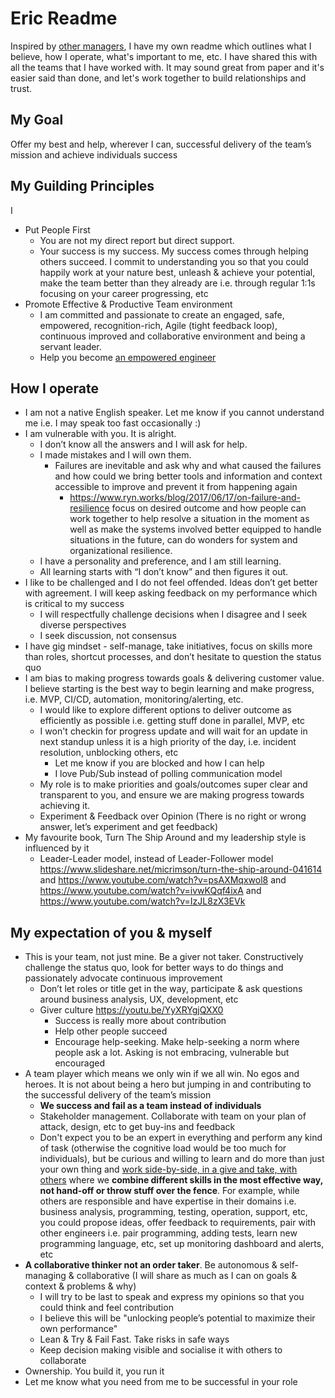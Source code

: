 # Eric Readme
Inspired by [other managers](https://hackernoon.com/12-manager-readmes-from-silicon-valleys-top-tech-companies-26588a660afe), I have my own readme which outlines what I believe, how I operate, what's important to me, etc. I have shared this with all the teams that I have worked with. It may sound great from paper and it's easier said than done, and let's work together to build relationships and trust.

## My Goal
Offer my best and help, wherever I can, successful delivery of the team’s mission and achieve individuals success

## My Guilding Principles
I
- Put People First
    - You are not my direct report but direct support.
    - Your success is my success. My success comes through helping others succeed. I commit to understanding you so that you could happily work at your nature best, unleash &amp; achieve your potential, make the team better than they already are i.e. through regular 1:1s focusing on your career progressing, etc
- Promote Effective & Productive Team environment
    - I am committed and passionate to create an engaged, safe, empowered, recognition-rich, Agile (tight feedback loop), continuous improved and collaborative environment and being a servant leader.
    - Help you become [an empowered engineer](https://svpg.com/the-most-important-thing/)

## How I operate
- I am not a native English speaker. Let me know if you cannot understand me i.e. I may speak too fast occasionally :)
- I am vulnerable with you. It is alright.
    - I don’t know all the answers and I will ask for help.
    - I made mistakes and I will own them.
        - Failures are inevitable and ask why and what caused the failures and how could we bring better tools and information and context accessible to improve and prevent it from happening again
            - https://www.ryn.works/blog/2017/06/17/on-failure-and-resilience focus on desired outcome and how people can work together to help resolve a situation in the moment as well as make the systems involved better equipped to handle situations in the future, can do wonders for system and organizational resilience.
    - I have a personality and preference, and I am still learning.
    - All learning starts with “I don’t know” and then figures it out.
- I like to be challenged and I do not feel offended. Ideas don’t get better with agreement. I will keep asking feedback on my performance which is critical to my success
    - I will respectfully challenge decisions when I disagree and I seek diverse perspectives
    - I seek discussion, not consensus
- I have gig mindset - self-manage, take initiatives, focus on skills more than roles, shortcut processes, and don’t hesitate to question the status quo
- I am bias to making progress towards goals &amp; delivering customer value. I believe starting is the best way to begin learning and make progress, i.e. MVP, CI/CD, automation, monitoring/alerting, etc.
    - I would like to explore different options to deliver outcome as efficiently as possible i.e. getting stuff done in parallel, MVP, etc
    - I won't checkin for progress update and will wait for an update in next standup unless it is a high priority of the day, i.e. incident resolution, unblocking others, etc
        - Let me know if you are blocked and how I can help
        - I love Pub/Sub instead of polling communication model
    - My role is to make priorities and goals/outcomes super clear and transparent to you, and ensure we are making progress towards achieving it.
    - Experiment &amp; Feedback over Opinion (There is no right or wrong answer, let’s experiment and get feedback)
- My favourite book, Turn The Ship Around and my leadership style is influenced by it
    - Leader-Leader model, instead of Leader-Follower model https://www.slideshare.net/micrimson/turn-the-ship-around-041614 and https://www.youtube.com/watch?v=psAXMqxwol8 and https://www.youtube.com/watch?v=ivwKQqf4ixA and https://www.youtube.com/watch?v=IzJL8zX3EVk

## My expectation of you &amp; myself
- This is your team, not just mine. Be a giver not taker. Constructively challenge the status quo, look for better ways to do things and passionately advocate continuous improvement
    - Don’t let roles or title get in the way, participate &amp; ask questions around business analysis, UX, development, etc
    - Giver culture https://youtu.be/YyXRYgjQXX0
        - Success is really more about contribution
        - Help other people succeed
        - Encourage help-seeking. Make help-seeking a norm where people ask a lot. Asking is not embracing, vulnerable but encouraged
- A team player which means we only win if we all win. No egos and heroes. It is not about being a hero but jumping in and contributing to the successful delivery of the team’s mission
    - **We success and fail as a team instead of individuals**
    - Stakeholder management. Collaborate with team on your plan of attack, design, etc to get buy-ins and feedback
    - Don't expect you to be an expert in everything and perform any kind of task (otherwise the cognitive load would be too much for individuals), but be curious and willing to learn and do more than just your own thing and [work side-by-side, in a give and take, with others](https://github.com/EricJWHuang/leadership-private/blob/main/collaborative-and-self-contained.md) where we **combine different skills in the most effective way, not hand-off or throw stuff over the fence**. For example, while others are responsible and have expertise in their domains i.e. business analysis, programming, testing, operation, support, etc, you could propose ideas, offer feedback to requirements, pair with other engineers i.e. pair programming, adding tests, learn new programming language, etc, set up monitoring dashboard and alerts, etc
- **A collaborative thinker not an order taker**. Be autonomous &amp; self-managing &amp; collaborative (I will share as much as I can on goals & context & problems & why)
    - I will try to be last to speak and express my opinions so that you could think and feel contribution
    - I believe this will be "unlocking people’s potential to maximize their own performance"
    - Lean & Try & Fail Fast. Take risks in safe ways
    - Keep decision making visible and socialise it with others to collaborate
- Ownership. You build it, you run it
- Let me know what you need from me to be successful in your role

